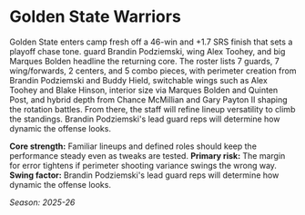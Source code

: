 # Golden State Warriors

Golden State enters camp fresh off a 46-win and +1.7 SRS finish that sets a playoff chase tone. guard Brandin Podziemski, wing Alex Toohey, and big Marques Bolden headline the returning core.
The roster lists 7 guards, 7 wing/forwards, 2 centers, and 5 combo pieces, with perimeter creation from Brandin Podziemski and Buddy Hield, switchable wings such as Alex Toohey and Blake Hinson, interior size via Marques Bolden and Quinten Post, and hybrid depth from Chance McMillian and Gary Payton II shaping the rotation battles.
From there, the staff will refine lineup versatility to climb the standings. Brandin Podziemski's lead guard reps will determine how dynamic the offense looks.

**Core strength:** Familiar lineups and defined roles should keep the performance steady even as tweaks are tested.
**Primary risk:** The margin for error tightens if perimeter shooting variance swings the wrong way.
**Swing factor:** Brandin Podziemski's lead guard reps will determine how dynamic the offense looks.

_Season: 2025-26_
